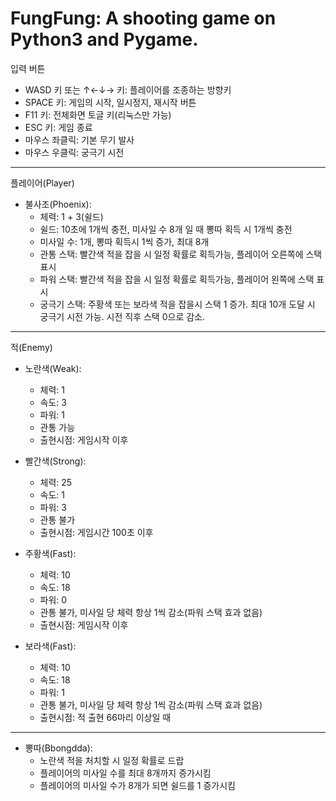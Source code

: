 # FungFung: A shooting game on Python3 and Pygame.

입력 버튼

* WASD 키 또는 ↑←↓→ 키: 플레이어를 조종하는 방향키
* SPACE 키: 게임의 시작, 일시정지, 재시작 버튼
* F11 키: 전체화면 토글 키(리눅스만 가능)
* ESC 키: 게임 종료
* 마우스 좌클릭: 기본 무기 발사
* 마우스 우클릭: 궁극기 시전

---

플레이어(Player)

* 불사조(Phoenix):
  * 체력: 1 + 3(쉴드)
  * 쉴드: 10초에 1개씩 충전, 미사일 수 8개 일 때 뽕따 획득 시 1개씩 충전
  * 미사일 수: 1개, 뽕따 획득시 1씩 증가, 최대 8개
  * 관통 스택: 빨간색 적을 잡을 시 일정 확률로 획득가능, 플레이어 오른쪽에 스택 표시
  * 파워 스택: 빨간색 적을 잡을 시 일정 확률로 획득가능, 플레이어 왼쪽에 스택 표시
  * 궁극기 스택: 주황색 또는 보라색 적을 잡을시 스택 1 증가. 최대 10개 도달 시 궁극기 시전 가능. 시전 직후 스택 0으로 감소.

---

적(Enemy)

* 노란색(Weak):
  * 체력: 1
  * 속도: 3
  * 파워: 1
  * 관통 가능
  * 출현시점: 게임시작 이후

* 빨간색(Strong):
  * 체력: 25
  * 속도: 1
  * 파워: 3
  * 관통 불가
  * 출현시점: 게임시간 100초 이후

* 주황색(Fast):
  * 체력: 10
  * 속도: 18
  * 파워: 0
  * 관통 불가, 미사일 당 체력 항상 1씩 감소(파워 스택 효과 없음)
  * 출현시점: 게임시작 이후

* 보라색(Fast):
  * 체력: 10
  * 속도: 18
  * 파워: 1
  * 관통 불가, 미사일 당 체력 항상 1씩 감소(파워 스택 효과 없음)
  * 출현시점: 적 출현 66마리 이상일 때

---

* 뽕따(Bbongdda):
  * 노란색 적을 처치할 시 일정 확률로 드랍
  * 플레이어의 미사일 수를 최대 8개까지 증가시킴
  * 플레이어의 미사일 수가 8개가 되면 쉴드를 1 증가시킴
